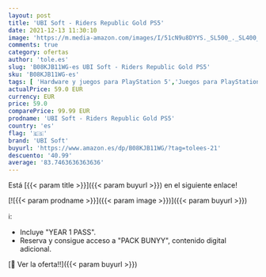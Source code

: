 ```yaml
---
layout: post
title: 'UBI Soft - Riders Republic Gold PS5'
date: 2021-12-13 11:30:10
image: 'https://m.media-amazon.com/images/I/51cN9u8DYYS._SL500_._SL400_.jpg'
comments: true
category: ofertas
author: 'tole.es'
slug: 'B08KJB11WG-es UBI Soft - Riders Republic Gold PS5'
sku: 'B08KJB11WG-es'
tags: [ 'Hardware y juegos para PlayStation 5','Juegos para PlayStation 5','Videojuegos','ps5','ubi soft', ]
actualPrice: 59.0 EUR
currency: EUR
price: 59.0
comparePrice: 99.99 EUR
prodname: 'UBI Soft - Riders Republic Gold PS5'
country: 'es'
flag: '🇪🇸'
brand: 'UBI Soft'
buyurl: 'https://www.amazon.es/dp/B08KJB11WG/?tag=tolees-21'
descuento: '40.99'
average: '83.7463636363636'
---
```


Está [{{< param title >}}]({{< param buyurl >}}) en el siguiente enlace!

[![{{< param prodname >}}]({{< param image >}})]({{< param buyurl >}})

ℹ️:

- Incluye "YEAR 1 PASS".
- Reserva y consigue acceso a "PACK BUNYY", contenido digital adicional.

[🛒 Ver la oferta!!]({{< param buyurl >}})
